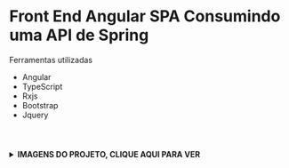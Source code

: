 # Front End Angular SPA Consumindo uma API de Spring

 <p>Ferramentas utilizadas</p>
        <ul>
  <li>Angular</li>
  <li>TypeScript</li>
  <li>Rxjs</li>
  <li>Bootstrap</li>
  <li>Jquery</li>
ﾠﾠﾠﾠ
        </ul>
        ﾠ
        <details>
    <br>
    <summary><b>IMAGENS DO PROJETO, CLIQUE AQUI PARA VER </b></summary>
  
# Index
  
![Index](https://user-images.githubusercontent.com/84048306/132627091-6c307075-6ca7-4ce7-8a37-b1c41452a88a.png)
  
# Update
  
![update](https://user-images.githubusercontent.com/84048306/132627093-5a422a02-62fa-48ba-8fab-b7a2da2be946.png)
  
  
# Detalhes
  
![details](https://user-images.githubusercontent.com/84048306/132627094-79d89b9c-c30b-41ac-9cfa-44ec4f99fa9f.png)
  
  
# Cadastro
  
![cadastro](https://user-images.githubusercontent.com/84048306/132627101-171f1198-008a-43ac-b060-008739bdc4ab.png)

  
  </details>
